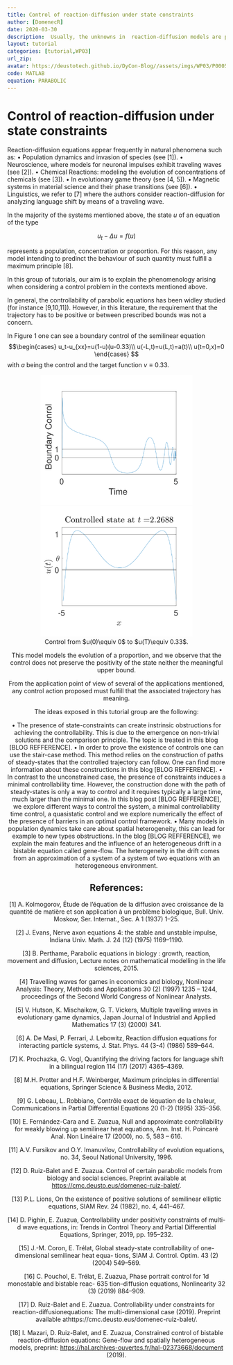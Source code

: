 ```yaml
---
title: Control of reaction-diffusion under state constraints
author: [DomenecR]
date: 2020-03-30
description:  Usually, the unknowns in  reaction-diffusion models are positive by nature. Therefore, for application purposes, any control strategy proposed should preserve this positivity. This group of tutorials is devoted to the understanding of phenomena and techniques arising in reaction-diffusion control problems when  state constraints are present.
layout: tutorial
categories: [tutorial,WP03]
url_zip:
avatar: https://deustotech.github.io/DyCon-Blog//assets/imgs/WP03/P0005/figures/completepath02L12-1.png
code: MATLAB
equation: PARABOLIC
---
```


# Control of reaction-diffusion under state constraints




Reaction-diffusion equations appear frequently in natural phenomena such as:
• Population dynamics and invasion of species (see [1]).
• Neuroscience, where models for neuronal impulses exhibit traveling waves (see [2]).
• Chemical Reactions: modeling the evolution of concentrations of chemicals (see [3]).
• In evolutionary game theory  (see [4, 5]).
• Magnetic systems in material science and their phase transitions (see [6]).
• Linguistics, we refer to [7] where the authors consider reaction-diffusion for analyzing language shift
by means of a traveling wave.


In the majority of the systems mentioned above, the state $u$ of an equation of the type 

$$u_t-\Delta u=f(u)$$

represents a population, concentration or proportion. For this reason, any model intending to predinct the behaviour of such quantity must fulfill a maximum principle [8].

In this group of tutorials, our aim is to explain the phenomenology arising when considering a control problem in the contexts mentioned above.

In general, the controllability of parabolic equations has been widley studied (for instance [9,10,11]). However, in this literature, the requirement that the trajectory has to be positive or between prescribed bounds was not a concern.

In Figure 1 one can see a boundary control of the semilinear equation
$$\begin{cases}
u_t-u_{xx}=u(1-u)(u-0.33)\\
u(-L,t)=u(L,t)=a(t)\\
u(t=0,x)=0
\end{cases} $$
with $a$ being the control and the target function $v\equiv 0.33$.



<center>
<img  src="figures/violation.png"  width="350"  height="300"  />
<img  src="figures/violation2.png"  width="350"  height="300"  />
</center>
<center>Control from $u(0)\equiv 0$ to $u(T)\equiv 0.33$.</center>
</div>

<center>

This model models the evolution of a proportion, and we observe that the control does not preserve the positivity of the state neither the meaningful upper bound.

From the application point of view of several of the applications mentioned, any control action proposed must fulfill that the associated trajectory has meaning.


The ideas exposed in this tutorial group are the following:

• The presence of state-constraints can create instrinsic obstructions for achieving the controllability. This is due to the emergence on non-trivial solutions and the comparison principle. The topic is treated in this blog [BLOG REFFERENCE].
• In order to prove the existence of controls one can use the stair-case method. This method relies on the construction of paths of steady-states that the controlled trajectory can follow. One can find more information about these constructions in this blog [BLOG REFFERENCE].
• In contrast to the unconstrained case, the presence of constraints induces a minimal controllability time. However, the construction done with the path of steady-states is only a way to control and it requires typically a large time, much larger than the minimal one.  In this blog post [BLOG REFFERENCE], we explore different ways to control the system, a minimal controllability time control, a quasistatic control and we explore numerically the effect of the presence of barriers in an optimal control framework.
• Many models in population dynamics take care about spatial heterogeneity, this can lead for example to new types obstructions. In the blog [BLOG REFFERENCE], we explain the main features and the influence of an heterogeneous drift in a bistable equation called gene-flow. The heterogeneity in the drift comes from an approximation of a system of a system of two equations with an heterogeneous environment.





## References:

[1] A. Kolmogorov, Étude de l’équation de la diffusion avec croissance de la quantité de matière et son
application à un problème biologique, Bull. Univ. Moskow, Ser. Internat., Sec. A 1 (1937) 1–25.

[2] J. Evans, Nerve axon equations 4: the stable and unstable impulse, Indiana Univ. Math. J. 24 (12)
(1975) 1169–1190.

[3] B. Perthame, Parabolic equations in biology : growth, reaction, movement and diffusion, Lecture
notes on mathematical modelling in the life sciences, 2015.

[4] Travelling waves for games in economics and biology, Nonlinear Analysis: Theory, Methods and
Applications 30 (2) (1997) 1235 – 1244, proceedings of the Second World Congress of Nonlinear
Analysts.

[5] V. Hutson, K. Mischaikow, G. T. Vickers, Multiple travelling waves in evolutionary game dynamics,
Japan Journal of Industrial and Applied Mathematics 17 (3) (2000) 341.

[6] A. De Masi, P. Ferrari, J. Lebowitz, Reaction diffusion equations for interacting particle systems, J.
Stat. Phys. 44 (3-4) (1986) 589–644.

[7] K. Prochazka, G. Vogl, Quantifying the driving factors for language shift in a bilingual region 114 (17) (2017) 4365–4369.


[8] M.H. Protter and H.F. Weinberger, Maximum principles in differential equations, Springer Science & Business Media, 2012.



[9] G. Lebeau, L. Robbiano, Contrôle exact de léquation de la chaleur, Communications in Partial
Differential Equations 20 (1-2) (1995) 335–356.

[10] E. Fernández-Cara and E. Zuazua, Null and approximate controllability for weakly blowing up semilinear heat equations, Ann. Inst. H. Poincaré Anal. Non Linéaire 17 (2000), no. 5, 583 – 616.

[11] A.V. Fursikov and O.Y. Imanuvilov, Controllability of evolution equations, no. 34, Seoul National University, 1996.



[12] D.  Ruiz-Balet  and  E.  Zuazua. Control of certain parabolic models from biology and social sciences.   Preprint  available  at https://cmc.deusto.eus/domenec-ruiz-balet/.

[13]  P.L. Lions, On the existence of positive solutions of semilinear elliptic equations, SIAM Rev. 24 (1982), no. 4, 441–467.

[14] D. Pighin, E. Zuazua, Controllability under positivity constraints of multi-d wave equations, in:
Trends in Control Theory and Partial Differential Equations, Springer, 2019, pp. 195–232.

[15] J.-M. Coron, E. Trélat, Global steady-state controllability of one-dimensional semilinear heat equa-
tions, SIAM J. Control. Optim. 43 (2) (2004) 549–569.

[16] C. Pouchol, E. Trélat, E. Zuazua, Phase portrait control for 1d monostable and bistable reac-
635 tion–diffusion equations, Nonlinearity 32 (3) (2019) 884–909.

[17]   D.  Ruiz-Balet  and  E.  Zuazua. Controllability  under  constraints  for  reaction-diffusionequations:   The  multi-dimensional  case (2019).   Preprint  available  athttps://cmc.deusto.eus/domenec-ruiz-balet/.

[18] I. Mazari, D. Ruiz-Balet, and E. Zuazua, Constrained control of bistable reaction-diffusion equations: Gene-flow and spatially heterogeneous models, preprint: https://hal.archives-ouvertes.fr/hal-02373668/document (2019).


  
